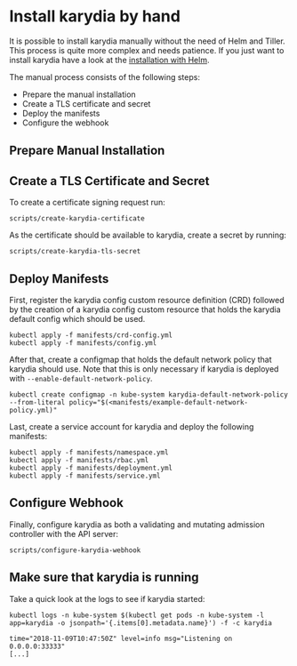 # Install karydia by hand
It is possible to install karydia manually without the need of Helm and Tiller. This process is quite more complex and needs patience. If you just want to install karydia have a look at the [installation with Helm](../install/README.md).

The manual process consists of the following steps:
- Prepare the manual installation
- Create a TLS certificate and secret
- Deploy the manifests
- Configure the webhook

## Prepare Manual Installation

## Create a TLS Certificate and Secret
To create a certificate signing request run:
```
scripts/create-karydia-certificate
```

As the certificate should be available to karydia, create a secret by running:
```
scripts/create-karydia-tls-secret
```

## Deploy Manifests
First, register the karydia config custom resource definition (CRD) followed by the creation of a karydia config custom resource that holds the karydia default config which should be used.
```
kubectl apply -f manifests/crd-config.yml
kubectl apply -f manifests/config.yml
```

After that, create a configmap that holds the default network policy that karydia should use. Note that this is only necessary if karydia is deployed with `--enable-default-network-policy`.
```
kubectl create configmap -n kube-system karydia-default-network-policy --from-literal policy="$(<manifests/example-default-network-policy.yml)"
```

Last, create a service account for karydia and deploy the following manifests:
```
kubectl apply -f manifests/namespace.yml
kubectl apply -f manifests/rbac.yml
kubectl apply -f manifests/deployment.yml
kubectl apply -f manifests/service.yml
```

## Configure Webhook
Finally, configure karydia as both a validating and mutating admission controller with the API server:
```
scripts/configure-karydia-webhook
```

## Make sure that karydia is running
Take a quick look at the logs to see if karydia started:
```
kubectl logs -n kube-system $(kubectl get pods -n kube-system -l app=karydia -o jsonpath='{.items[0].metadata.name}') -f -c karydia

time="2018-11-09T10:47:50Z" level=info msg="Listening on 0.0.0.0:33333"
[...]
```
